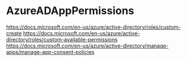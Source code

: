# AzureADAppPermissions
https://docs.microsoft.com/en-us/azure/active-directory/roles/custom-create
https://docs.microsoft.com/en-us/azure/active-directory/roles/custom-available-permissions
https://docs.microsoft.com/en-us/azure/active-directory/manage-apps/manage-app-consent-policies